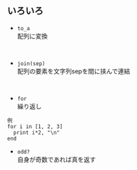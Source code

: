## いろいろ
- `to_a`  
配列に変換  
<br>

- `join(sep)`  
配列の要素を文字列sepを間に挟んで連結  
<br>

- `for`  
繰り返し
```
例
for i in [1, 2, 3]
  print i*2, "\n"
end
```
- `odd?`  
自身が奇数であれば真を返す

